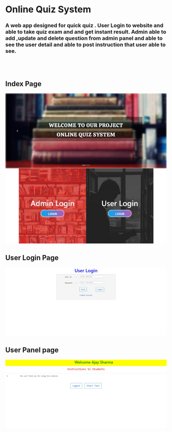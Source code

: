 <h1> Online Quiz System </h1>
<p><h3>A web app designed for quick quiz . User Login to website and able to take quiz
exam and and get instant result. Admin able to add ,update and delete question from admin panel and
able to see the user detail and able to post instruction that user able to see. </h3></p>
<br>
<br>



<h2>Index Page</h2>
<img src="web%20image/index.png">
<br>
<h2>User Login Page</h2>
<img src="web%20image/userLogin.png">
<br>
<h2>User Panel page</h2>
<img src="web%20image/userPanel.png">
<br>



